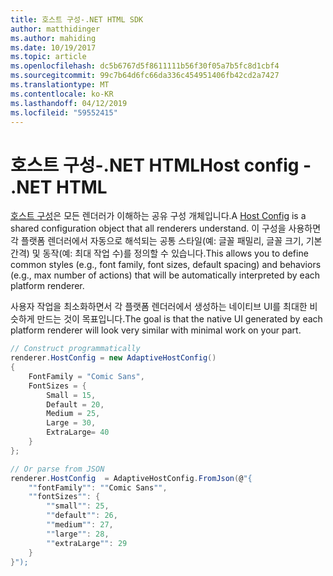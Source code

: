 ```yaml
---
title: 호스트 구성-.NET HTML SDK
author: matthidinger
ms.author: mahiding
ms.date: 10/19/2017
ms.topic: article
ms.openlocfilehash: dc5b6767d5f8611111b56f30f05a7b5fc8d1cbf4
ms.sourcegitcommit: 99c7b64d6fc66da336c454951406fb42cd2a7427
ms.translationtype: MT
ms.contentlocale: ko-KR
ms.lasthandoff: 04/12/2019
ms.locfileid: "59552415"
---
```

# <a name="host-config---net-html"></a><span data-ttu-id="5351c-102">호스트 구성-.NET HTML</span><span class="sxs-lookup"><span data-stu-id="5351c-102">Host config - .NET HTML</span></span>

<span data-ttu-id="5351c-103">[호스트 구성](../../../rendering-cards/host-config.md)은 모든 렌더러가 이해하는 공유 구성 개체입니다.</span><span class="sxs-lookup"><span data-stu-id="5351c-103">A [Host Config](../../../rendering-cards/host-config.md) is a shared configuration object that all renderers understand.</span></span> <span data-ttu-id="5351c-104">이 구성을 사용하면 각 플랫폼 렌더러에서 자동으로 해석되는 공통 스타일(예: 글꼴 패밀리, 글꼴 크기, 기본 간격) 및 동작(예: 최대 작업 수)를 정의할 수 있습니다.</span><span class="sxs-lookup"><span data-stu-id="5351c-104">This allows you to define common styles (e.g., font family, font sizes, default spacing) and behaviors (e.g., max number of actions) that will be automatically interpreted by each platform renderer.</span></span> 

<span data-ttu-id="5351c-105">사용자 작업을 최소화하면서 각 플랫폼 렌더러에서 생성하는 네이티브 UI를 최대한 비슷하게 만드는 것이 목표입니다.</span><span class="sxs-lookup"><span data-stu-id="5351c-105">The goal is that the native UI generated by each platform renderer will look very similar with minimal work on your part.</span></span>

```csharp
// Construct programmatically
renderer.HostConfig = new AdaptiveHostConfig() 
{
    FontFamily = "Comic Sans",
    FontSizes = {
        Small = 15,
        Default = 20,
        Medium = 25,
        Large = 30,
        ExtraLarge= 40
    }
};

// Or parse from JSON
renderer.HostConfig  = AdaptiveHostConfig.FromJson(@"{
    ""fontFamily"": ""Comic Sans"",
    ""fontSizes"": {
        ""small"": 25,
        ""default"": 26,
        ""medium"": 27,
        ""large"": 28,
        ""extraLarge"": 29
    }
}");
```